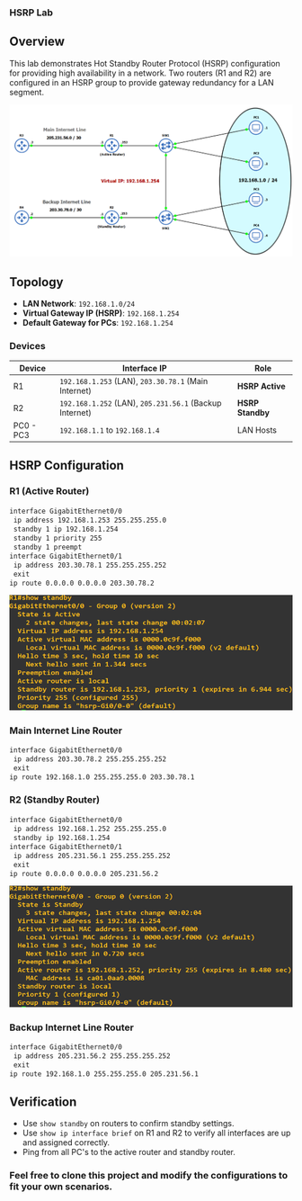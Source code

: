 ### HSRP Lab

## Overview

This lab demonstrates Hot Standby Router Protocol (HSRP) configuration for providing high availability in a network. 
Two routers (R1 and R2) are configured in an HSRP group to provide gateway redundancy for a LAN segment.

![HSRP Topology](./Images/HSRP_Topology.png)

## Topology

- **LAN Network**: `192.168.1.0/24`
- **Virtual Gateway IP (HSRP)**: `192.168.1.254`
- **Default Gateway for PCs**: `192.168.1.254`

### Devices

| Device | Interface IP | Role |
|--------|--------------|------|
| R1 | `192.168.1.253` (LAN), `203.30.78.1` (Main Internet) | **HSRP Active** |
| R2 | `192.168.1.252` (LAN), `205.231.56.1` (Backup Internet) | **HSRP Standby** |
| PC0 - PC3 | `192.168.1.1` to `192.168.1.4` | LAN Hosts |


## HSRP Configuration

### R1 (Active Router)
```
interface GigabitEthernet0/0
 ip address 192.168.1.253 255.255.255.0
 standby 1 ip 192.168.1.254
 standby 1 priority 255
 standby 1 preempt
interface GigabitEthernet0/1
 ip address 203.30.78.1 255.255.255.252
 exit
ip route 0.0.0.0 0.0.0.0 203.30.78.2
```
![R1 Show Standby](./Images/R1_show_standby.png)

### Main Internet Line Router
```
interface GigabitEthernet0/0
 ip address 203.30.78.2 255.255.255.252
 exit
ip route 192.168.1.0 255.255.255.0 203.30.78.1
```

### R2 (Standby Router)
```
interface GigabitEthernet0/0
 ip address 192.168.1.252 255.255.255.0
 standby ip 192.168.1.254
interface GigabitEthernet0/1
 ip address 205.231.56.1 255.255.255.252
 exit
ip route 0.0.0.0 0.0.0.0 205.231.56.2
```

![R2 Show Standby](./Images/R2_show_standby.png)

### Backup Internet Line Router
```
interface GigabitEthernet0/0
 ip address 205.231.56.2 255.255.255.252
 exit
ip route 192.168.1.0 255.255.255.0 205.231.56.1
```

## Verification

- Use `show standby` on routers to confirm standby settings.
- Use `show ip interface brief` on R1 and R2 to verify all interfaces are up and assigned correctly.
- Ping from all PC's to the active router and standby router.

### Feel free to clone this project and modify the configurations to fit your own scenarios.
